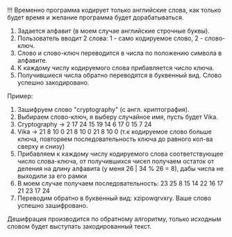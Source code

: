 !!! Временно программа кодирует только английские слова, как только будет время и желание программа будет дорабатываться.

1) Задается алфавит (в моем случае английские строчные буквы).
2) Пользователь вводит 2 слова: 1 - само кодируемое слово, 2 - слово-ключ.
3) Слово и слово-ключ переводится в числа по положению символа в алфавите.
4) К каждому числу кодируемого слова прибавляется число ключа.
5) Получившиеся числа обратно переводятся в буквенный вид. Слово успешно закодировано.

Пример:
1) Зашифруем слово "cryptography" (с англ. криптография).
2) Выбираем слово-ключ, я выберу случайное имя, пусть будет Vika.
3) Cryptography -> 2 17 24 15 19 14 6 17 0 15 7 24
4) Vika -> 21 8 10 0 21 8 10 0 21 8 10 0 (т.к кодируемое слово больше ключа, повторяем последовательность ключа до равного кол-ва сверху и снизу)
5) Прибавляем к каждому числу кодируемого слова соответствующее число слова-ключа, от получившихся чисел получаем остаток от деления на длину алфавита (у меня 26 | 34 % 26 = 8), дабы числа не выходили за его рамки
6) В моем случае получаем последовательность: 23 25 8 15 14 22 16 17 21 23 17 24
7) Переводим обратно в буквенный вид: xzipowqrvxry. Ваше слово успешно зашифровано.

Дешифрация производится по обратному алгоритму, только исходным словом будет выступать закодированный текст.
